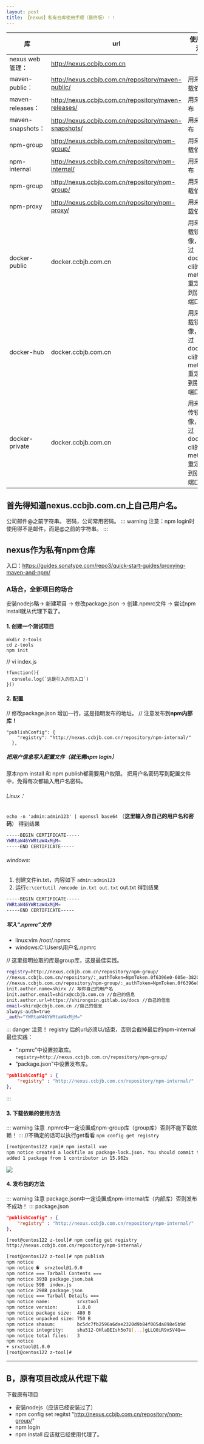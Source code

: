 ```yaml
---
layout: post
title: 【nexus】私有仓库使用手顺（最终版）！！
---
```

| 库 |  url |使用方法|
|---|---|---|
|nexus web 管理：| http://nexus.ccbjb.com.cn | |
|maven-public：|http://nexus.ccbjb.com.cn/repository/maven-public/ |用来下载依赖 |
|maven-releases：|http://nexus.ccbjb.com.cn/repository/maven-releases/ |用来发布 |
|maven-snapshots：|http://nexus.ccbjb.com.cn/repository/maven-snapshots/ |用来发布 |
|npm-group|http://nexus.ccbjb.com.cn/repository/npm-group/|用来下载依赖|
|npm-internal|http://nexus.ccbjb.com.cn/repository/npm-internal/|用来发布|
|npm-group|http://nexus.ccbjb.com.cn/repository/npm-group/|用来下载依赖|
|npm-proxy|http://nexus.ccbjb.com.cn/repository/npm-proxy/|用来下载依赖|
|docker-public|docker.ccbjb.com.cn|用来下载镜像，通过docker cli的method重定向到别的端口|
|docker-hub|docker.ccbjb.com.cn|用来下载镜像，通过docker cli的method重定向到别的端口|
|docker-private|docker.ccbjb.com.cn|用来上传镜像，通过docker cli的method重定向到别的端口|

## 首先得知道nexus.ccbjb.com.cn上自己用户名。
公司邮件@之前字符串。
密码，公司常用密码。
::: warning
注意：npm login时使用得不是邮件，而是@之前的字符串。
:::

## nexus作为私有npm仓库
入口：https://guides.sonatype.com/repo3/quick-start-guides/proxying-maven-and-npm/

### A场合，全新项目的场合
安装nodejs略→ 新建项目 → 修改package.json → 创建.npmrc文件 → 尝试npm install就从代理下载了。

#### 1. 创建一个测试项目
```
mkdir z-tools
cd z-tools
npm init
```
// vi index.js
```
!function(){
  console.log(`这是引入的包入口`)
}()
```

#### 2. 配置
// 修改package.json 增加一行，这是指明发布的地址。
// 注意发布到**npm内部库！**
```
"publishConfig": {
    "registry": "http://nexus.ccbjb.com.cn/repository/npm-internal/"
  },
```

##### 把用户信息写入配置文件（就无需npm login）
原本npm install 和 npm publish都需要用户权限。
把用户名密码写到配置文件中，免得每次都输入用户名密码。
###### Linux：
`echo -n 'admin:admin123' | openssl base64`
（**这里输入你自己的用户名和密码**）
得到结果
```bash
-----BEGIN CERTIFICATE-----
YWRtaW46YWRtaW4xMjM=
-----END CERTIFICATE----- 
```

###### windows:
1. 创建文件in.txt，内容如下
 `admin:admin123`  
2. 运行`c:\certutil /encode in.txt out.txt`
out.txt
得到结果
```bash
-----BEGIN CERTIFICATE-----
YWRtaW46YWRtaW4xMjM=
-----END CERTIFICATE----- 
```


##### 写入“.npmrc”文件

- linux:vim /root/.npmrc
- windows:C:\Users\用户名\.npmrc

// 这里指明拉取的库是group库，这是最佳实践。
```bash
registry=http://nexus.ccbjb.com.cn/repository/npm-group/
//nexus.ccbjb.com.cn/repository/:_authToken=NpmToken.0f6396e0-605e-3820-8656-2f62e1c4526b
//nexus.ccbjb.com.cn/repository/npm-group/:_authToken=NpmToken.0f6396e0-605e-3820-8656-2f62e1c4526b
init.author.name=shirx // 写你自己的用户名
init.author.email=shirx@ccbjb.com.cn //自己的信息
init.author.url=https://shirongxin.gitlab.io/docs //自己的信息
email=shirx@ccbjb.com.cn //自己的信息
always-auth=true
_auth="YWRtaW46YWRtaW4xMjM="
```

::: danger 注意！
 registry 后的url必须以/结束，否则会截掉最后的npm-internal
 最佳实践：
  - “.npmrc”中设置拉取库。
    `registry=http://nexus.ccbjb.com.cn/repository/npm-group/`
  - “package.json"中设置发布库。
  ```json
  "publishConfig" : {
      "registry" : "http://nexus.ccbjb.com.cn/repository/npm-internal/"
  },
  ```
:::

#### 3. 下载依赖的使用方法
::: warning 注意
.npmrc中一定设置成npm-group库（group库）否则不能下载依赖！
:::
//不确定的话可以执行get看看
`npm config get registry`
```bash
[root@centos122 npm]# npm install vue
npm notice created a lockfile as package-lock.json. You should commit this file. + vue@2.6.11
added 1 package from 1 contributor in 15.962s
```
![](/docs/images/2020-08-06-13-19-13.png)


#### 4. 发布包的方法
::: warning 注意
package.json中一定设置成npm-internal库（内部库）否则发布不成功！
:::
package.json
```json
"publishConfig" : {
    "registry" : "http://nexus.ccbjb.com.cn/repository/npm-internal/"
},
```

```bash
[root@centos122 z-tool]# npm config get registry
http://nexus.ccbjb.com.cn/repository/npm-internal/

[root@centos122 z-tool]# npm publish
npm notice
npm notice �  srxztool@1.0.0
npm notice === Tarball Contents ===
npm notice 393B package.json.bak
npm notice 59B  index.js
npm notice 298B package.json
npm notice === Tarball Details ===
npm notice name:          srxztool
npm notice version:       1.0.0
npm notice package size:  480 B
npm notice unpacked size: 750 B
npm notice shasum:        bc5dc7fb2596a6dae2320d9b84f005da898e5b9d
npm notice integrity:     sha512-OHlaBEIsh5o7U[...]gLLQ0iR9xSV4Q==
npm notice total files:   3
npm notice
+ srxztool@1.0.0
[root@centos122 z-tool]#
```

---

## B，原有项目改成从代理下载

下载原有项目

- 安装nodejs（应该已经安装过了）
- npm config set regitst "http://nexus.ccbjb.com.cn/repository/npm-group/" 
- npm login
- npm install 应该就已经使用代理了。

